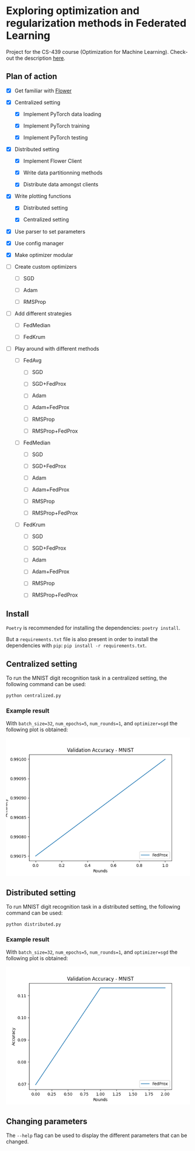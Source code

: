 # Exploring optimization and regularization methods in Federated Learning

Project for the CS-439 course (Optimization for Machine Learning). Check-out the description [here](docs/miniproject_description.pdf).

## Plan of action
- [x] Get familiar with [Flower](https://github.com/adap/flower) 

- [x] Centralized setting

  - [x] Implement PyTorch data loading
  
  - [x] Implement PyTorch training
  
  - [x] Implement PyTorch testing

- [x] Distributed setting

  - [x] Implement Flower Client 

  - [x] Write data partitionning methods
  
  - [x] Distribute data amongst clients
  
- [x] Write plotting functions
 
  - [x] Distributed setting
  
  - [x] Centralized setting
  
- [x] Use parser to set parameters

- [x] Use config manager

- [x] Make optimizer modular

- [ ] Create custom optimizers

    - [ ] SGD
        
    - [ ] Adam 
        
    - [ ] RMSProp
    
 - [ ] Add different strategies

    - [ ] FedMedian

    - [ ] FedKrum
    
- [ ] Play around with different methods

  - [ ] FedAvg 

    - [ ] SGD
    
    - [ ] SGD+FedProx
    
    - [ ] Adam 
    
    - [ ] Adam+FedProx
    
    - [ ] RMSProp
    
    - [ ] RMSProp+FedProx
    
  - [ ] FedMedian 

    - [ ] SGD
    
    - [ ] SGD+FedProx
    
    - [ ] Adam 
    
    - [ ] Adam+FedProx
    
    - [ ] RMSProp
    
    - [ ] RMSProp+FedProx
  
  - [ ] FedKrum 

    - [ ] SGD
    
    - [ ] SGD+FedProx
    
    - [ ] Adam 
    
    - [ ] Adam+FedProx
    
    - [ ] RMSProp
    
    - [ ] RMSProp+FedProx


## Install

`Poetry` is recommended for installing the dependencies: `poetry install`.

But a `requirements.txt` file is also present in order to install the dependencies with `pip`: `pip install -r requirements.txt`.

## Centralized setting

To run the MNIST digit recognition task in a centralized setting, the following command can be used:

```sh
python centralized.py
```

### Example result

With `batch_size=32`, `num_epochs=5`, `num_rounds=1`, and `optimizer=sgd` the following plot is obtained:

![Centralized example plot](docs/results/centralized/accuracy_B=32_E=5_R=2_O=sgd.png)

## Distributed setting

To run MNIST digit recognition task in a distributed setting, the following command can be used:

```sh
python distributed.py
```

### Example result

With `batch_size=32`, `num_epochs=5`, `num_rounds=1`, and `optimizer=sgd` the following plot is obtained:

![Distributed example plot](docs/results/distributed/accuracy_centralized_balanced_C=10_B=32_E=5_R=2_mu=0.0_strag=0.0_O=sgd.png)

## Changing parameters

The `--help` flag can be used to display the different parameters that can be changed.

